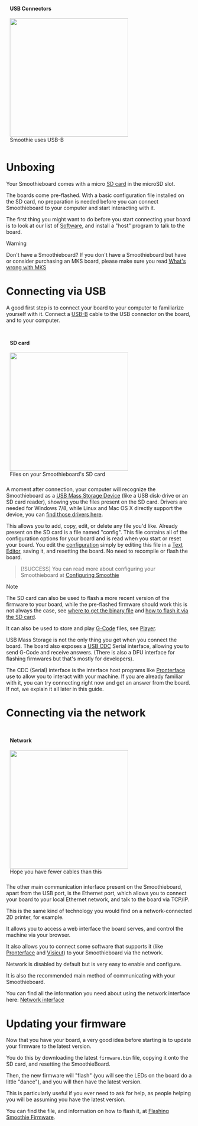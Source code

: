 
<div class='panel panel-default wrap_right' style='width:340px;padding:10px '>
<div class='panel-heading'><h4 class='panel-title'>USB Connectors</h4></div>
<img src='/images/usb.svg.png' width='320px'><br/>
Smoothie uses USB-B
</div>

# Unboxing

Your Smoothieboard comes with a micro [SD card](sd-card.md) in the microSD slot.

The boards come pre-flashed. With a basic configuration file installed on the SD card, no preparation is needed before you can connect Smoothieboard to your computer and start interacting with it.

The first thing you might want to do before you start connecting your board is to look at our list of [Software](software.md), and install a "host" program to talk to the board.

> [!WARNING]
> Don't have a Smoothieboard? If you don't have a Smoothieboard but have or consider purchasing an MKS board, please make sure you read [What's wrong with MKS](http://smoothieware.org/troubleshooting#what-is-wrong-with-mks)

# Connecting via USB

A good first step is to connect your board to your computer to familiarize yourself with it. Connect a [USB-B](http://en.wikipedia.org/wiki/USB#.22A.22_.26_.22B.22_connectors) cable to the USB connector on the board, and to your computer.

<div class='panel panel-default wrap_right' style='width:340px;padding:10px '>
<div class='panel-heading'><h4 class='panel-title'>SD card</h4></div>
<img src='/images/smoothie-config-screencap.png' width='320px'><br/>
Files on your Smoothieboard's SD card
</div>

A moment after connection, your computer will recognize the Smoothieboard as a [USB Mass Storage Device](http://en.wikipedia.org/wiki/USB_mass_storage_device_class) (like a USB disk-drive or an SD card reader), showing you the files present on the SD card. Drivers are needed for Windows 7/8, while Linux and Mac OS X directly support the device, you can [find those drivers here](http://smoothieware.org/windows-drivers).

This allows you to add, copy, edit, or delete any file you'd like. Already present on the SD card is a file named "config". This file contains all of the configuration options for your board and is read when you start or reset your board. You edit the [configuration](http://smoothieware.org/configuring-smoothie) simply by editing this file in a [Text Editor](https://wiki.gnome.org/Apps/Gedit), saving it, and resetting the board. No need to recompile or flash the board.

> [!SUCCESS]
> You can read more about configuring your Smoothieboard at [Configuring Smoothie](http://smoothieware.org/configuring-smoothie)

> [!NOTE]
> The SD card can also be used to flash a more recent version of the firmware to your board, while the pre-flashed firmware should work this is not always the case, see [where to get the binary file](getting-smoothie.md) and [how to flash it via the SD card](flashing-smoothie-firmware.md).
> 
> It can also be used to store and play [G-Code](http://en.wikipedia.org/wiki/G-code) files, see [Player](player.md).

USB Mass Storage is not the only thing you get when you connect the board. The board also exposes a [USB CDC](http://en.wikipedia.org/wiki/USB_communications_device_class) Serial interface, allowing you to send G-Code and receive answers. (There is also a DFU interface for flashing firmwares but that's mostly for developers).

The CDC (Serial) interface is the interface host programs like [Pronterface](pronterface.md) use to allow you to interact with your machine. If you are already familiar with it, you can try connecting right now and get an answer from the board. If not, we explain it all later in this guide.

# Connecting via the network

<div class='panel panel-default wrap_right' style='width:340px;padding:10px '>
<div class='panel-heading'><h4 class='panel-title'>Network</h4></div>
<img src='/images/network.switches.jpg' width='320px'><br/>
Hope you have fewer cables than this
</div>

The other main communication interface present on the Smoothieboard, apart from the USB port, is the Ethernet port, which allows you to connect your board to your local Ethernet network, and talk to the board via TCP/IP. 

This is the same kind of technology you would find on a network-connected 2D printer, for example.

It allows you to access a web interface the board serves, and control the machine via your browser.

It also allows you to connect some software that supports it (like [Pronterface](pronterface.md) and [Visicut](visicut.md)) to your Smoothieboard via the network.

Network is disabled by default but is very easy to enable and configure.

It is also the recommended main method of communicating with your Smoothieboard.

You can find all the information you need about using the network interface here: [Network interface](http://smoothieware.org/network)

# Updating your firmware

Now that you have your board, a very good idea before starting is to update your firmware to the latest version.

You do this by downloading the latest `firmware.bin` file, copying it onto the SD card, and resetting the SmoothieBoard.

Then, the new firmware will "flash" (you will see the LEDs on the board do a little "dance"), and you will then have the latest version.

This is particularly useful if you ever need to ask for help, as people helping you will be assuming you have the latest version.

You can find the file, and information on how to flash it, at [Flashing Smoothie Firmware](http://smoothieware.org/flashing-smoothie-firmware).
